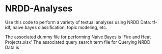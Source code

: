 # NRDD-Analyses
Use this code to perform a variety of textual analyses using NRDD Data: 
tf-idf, 
naive bayes classification, 
topic modeling, etc.

The associated dummy file for performing Naive Bayes is 'Fire and Heat Projects.xlsx'
The associated query search term file for Querying NRDD Data is '
